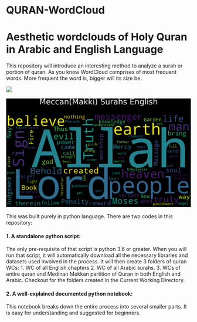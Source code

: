 # QURAN-WordCloud
# Aesthetic wordclouds of Holy Quran in Arabic and English Language

This repository will introduce an interesting method to analyze a surah or portion of quran.
As you know WordCloud comprises of most frequent words. More frequent the word is, bigger will its size be.

![](https://github.com/Hamma111/QURAN-WordCloud/blob/master/arabic/1-Al-Baqarah.png)

![](https://github.com/Hamma111/QURAN-WordCloud/blob/master/misc/Meccan(Makki)%20Surahs%20English.png)



This was built purely in python language. There are two codes in this repository:
#### 1. A standalone python script:
  The only pre-requisite of that script is python 3.6 or greater. When you will run that script, it will automatically download all the necessary libraries and datasets used involved in the process. It will then create 3 folders of quran WCs: 1. WC of all English chapters  2. WC of all Arabic surahs. 3. WCs of entire quran and Medinan Mekkan partition of Quran in both English and Arabic. Checkout for the folders created in the Current Working Directory.
  
  
#### 2. A well-explained documented python notebook:
  This notebook breaks down the entire process into several smaller parts. It is easy for understanding and suggested for beginners.
  
  
